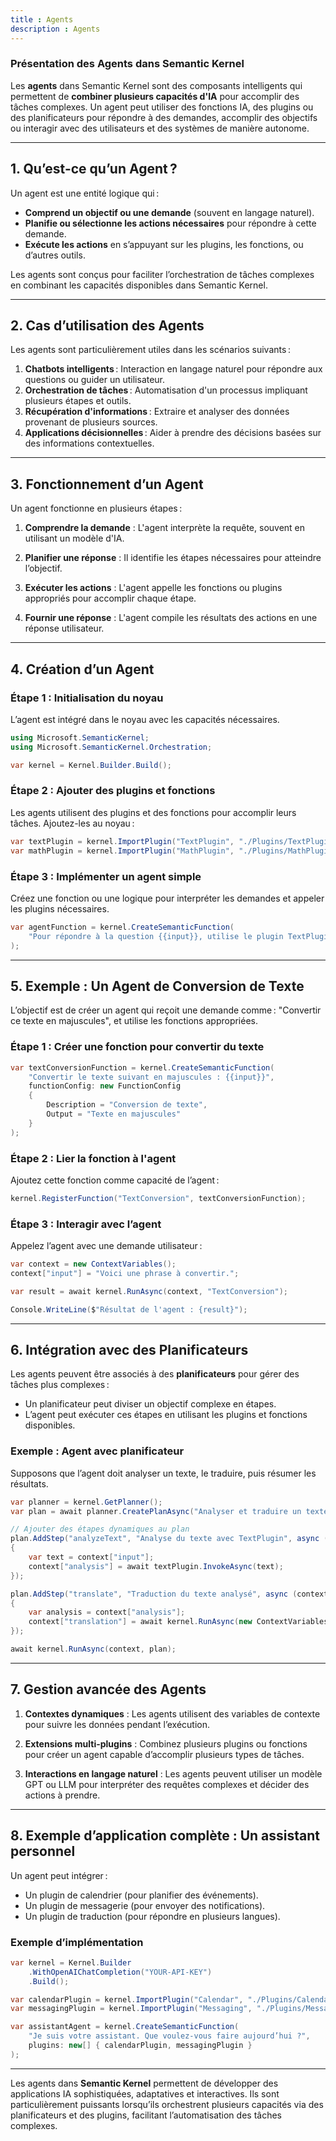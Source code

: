 ```yaml
---
title : Agents
description : Agents
---
```


### **Présentation des Agents dans Semantic Kernel**

Les **agents** dans Semantic Kernel sont des composants intelligents qui permettent de **combiner plusieurs capacités d'IA** pour accomplir des tâches complexes. Un agent peut utiliser des fonctions IA, des plugins ou des planificateurs pour répondre à des demandes, accomplir des objectifs ou interagir avec des utilisateurs et des systèmes de manière autonome.

---

## **1. Qu’est-ce qu’un Agent ?**

Un agent est une entité logique qui :

- **Comprend un objectif ou une demande** (souvent en langage naturel).
- **Planifie ou sélectionne les actions nécessaires** pour répondre à cette demande.
- **Exécute les actions** en s’appuyant sur les plugins, les fonctions, ou d’autres outils.

Les agents sont conçus pour faciliter l’orchestration de tâches complexes en combinant les capacités disponibles dans Semantic Kernel.

---

## **2. Cas d’utilisation des Agents**

Les agents sont particulièrement utiles dans les scénarios suivants :

1. **Chatbots intelligents** : Interaction en langage naturel pour répondre aux questions ou guider un utilisateur.
2. **Orchestration de tâches** : Automatisation d'un processus impliquant plusieurs étapes et outils.
3. **Récupération d'informations** : Extraire et analyser des données provenant de plusieurs sources.
4. **Applications décisionnelles** : Aider à prendre des décisions basées sur des informations contextuelles.

---

## **3. Fonctionnement d’un Agent**

Un agent fonctionne en plusieurs étapes :

1. **Comprendre la demande** :
   L'agent interprète la requête, souvent en utilisant un modèle d'IA.

2. **Planifier une réponse** :
   Il identifie les étapes nécessaires pour atteindre l’objectif.

3. **Exécuter les actions** :
   L'agent appelle les fonctions ou plugins appropriés pour accomplir chaque étape.

4. **Fournir une réponse** :
   L'agent compile les résultats des actions en une réponse utilisateur.

---

## **4. Création d’un Agent**

### **Étape 1 : Initialisation du noyau**

L’agent est intégré dans le noyau avec les capacités nécessaires.

```csharp
using Microsoft.SemanticKernel;
using Microsoft.SemanticKernel.Orchestration;

var kernel = Kernel.Builder.Build();
```

### **Étape 2 : Ajouter des plugins et fonctions**

Les agents utilisent des plugins et des fonctions pour accomplir leurs tâches. Ajoutez-les au noyau :

```csharp
var textPlugin = kernel.ImportPlugin("TextPlugin", "./Plugins/TextPlugin");
var mathPlugin = kernel.ImportPlugin("MathPlugin", "./Plugins/MathPlugin");
```

### **Étape 3 : Implémenter un agent simple**

Créez une fonction ou une logique pour interpréter les demandes et appeler les plugins nécessaires.

```csharp
var agentFunction = kernel.CreateSemanticFunction(
    "Pour répondre à la question {{input}}, utilise le plugin TextPlugin ou MathPlugin selon le contexte."
);
```

---

## **5. Exemple : Un Agent de Conversion de Texte**

L’objectif est de créer un agent qui reçoit une demande comme : "Convertir ce texte en majuscules", et utilise les fonctions appropriées.

### **Étape 1 : Créer une fonction pour convertir du texte**

```csharp
var textConversionFunction = kernel.CreateSemanticFunction(
    "Convertir le texte suivant en majuscules : {{input}}",
    functionConfig: new FunctionConfig
    {
        Description = "Conversion de texte",
        Output = "Texte en majuscules"
    }
);
```

### **Étape 2 : Lier la fonction à l'agent**

Ajoutez cette fonction comme capacité de l’agent :

```csharp
kernel.RegisterFunction("TextConversion", textConversionFunction);
```

### **Étape 3 : Interagir avec l’agent**

Appelez l’agent avec une demande utilisateur :

```csharp
var context = new ContextVariables();
context["input"] = "Voici une phrase à convertir.";

var result = await kernel.RunAsync(context, "TextConversion");

Console.WriteLine($"Résultat de l'agent : {result}");
```

---

## **6. Intégration avec des Planificateurs**

Les agents peuvent être associés à des **planificateurs** pour gérer des tâches plus complexes :

- Un planificateur peut diviser un objectif complexe en étapes.
- L’agent peut exécuter ces étapes en utilisant les plugins et fonctions disponibles.

### **Exemple : Agent avec planificateur**

Supposons que l’agent doit analyser un texte, le traduire, puis résumer les résultats.

```csharp
var planner = kernel.GetPlanner();
var plan = await planner.CreatePlanAsync("Analyser et traduire un texte.");

// Ajouter des étapes dynamiques au plan
plan.AddStep("analyzeText", "Analyse du texte avec TextPlugin", async (context) =>
{
    var text = context["input"];
    context["analysis"] = await textPlugin.InvokeAsync(text);
});

plan.AddStep("translate", "Traduction du texte analysé", async (context) =>
{
    var analysis = context["analysis"];
    context["translation"] = await kernel.RunAsync(new ContextVariables { ["input"] = analysis }, "TranslatePlugin");
});

await kernel.RunAsync(context, plan);
```

---

## **7. Gestion avancée des Agents**

1. **Contextes dynamiques** :
   Les agents utilisent des variables de contexte pour suivre les données pendant l’exécution.

2. **Extensions multi-plugins** :
   Combinez plusieurs plugins ou fonctions pour créer un agent capable d’accomplir plusieurs types de tâches.

3. **Interactions en langage naturel** :
   Les agents peuvent utiliser un modèle GPT ou LLM pour interpréter des requêtes complexes et décider des actions à prendre.

---

## **8. Exemple d’application complète : Un assistant personnel**

Un agent peut intégrer :

- Un plugin de calendrier (pour planifier des événements).
- Un plugin de messagerie (pour envoyer des notifications).
- Un plugin de traduction (pour répondre en plusieurs langues).

### **Exemple d’implémentation**

```csharp
var kernel = Kernel.Builder
    .WithOpenAIChatCompletion("YOUR-API-KEY")
    .Build();

var calendarPlugin = kernel.ImportPlugin("Calendar", "./Plugins/CalendarPlugin");
var messagingPlugin = kernel.ImportPlugin("Messaging", "./Plugins/MessagingPlugin");

var assistantAgent = kernel.CreateSemanticFunction(
    "Je suis votre assistant. Que voulez-vous faire aujourd’hui ?",
    plugins: new[] { calendarPlugin, messagingPlugin }
);
```

---

Les agents dans **Semantic Kernel** permettent de développer des applications IA sophistiquées, adaptatives et interactives. Ils sont particulièrement puissants lorsqu’ils orchestrent plusieurs capacités via des planificateurs et des plugins, facilitant l’automatisation des tâches complexes.
